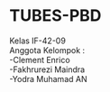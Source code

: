 # TUBES-PBD

Kelas IF-42-09<br />
Anggota Kelompok :<br />
-Clement Enrico<br />
-Fakhrurezi Maindra<br />
-Yodra Muhamad AN<br />
